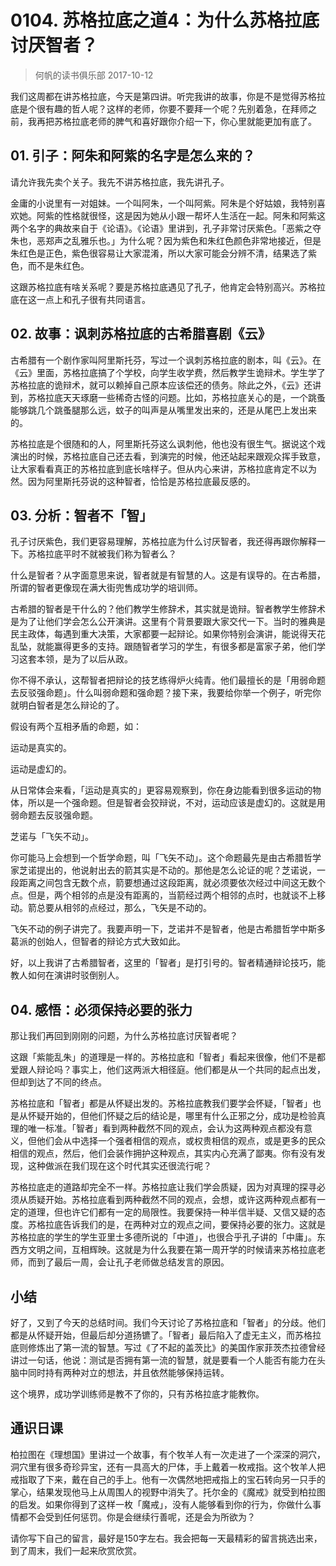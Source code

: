 # 0104. 苏格拉底之道4：为什么苏格拉底讨厌智者？
> 何帆的读书俱乐部
2017-10-12

我们这周都在讲苏格拉底，今天是第四讲。听完我讲的故事，你是不是觉得苏格拉底是个很有趣的哲人呢？这样的老师，你要不要拜一个呢？先别着急，在拜师之前，我再把苏格拉底老师的脾气和喜好跟你介绍一下，你心里就能更加有底了。

## 01. 引子：阿朱和阿紫的名字是怎么来的？

请允许我先卖个关子。我先不讲苏格拉底，我先讲孔子。

金庸的小说里有一对姐妹。一个叫阿朱，一个叫阿紫。阿朱是个好姑娘，我特别喜欢她。阿紫的性格就很怪，这是因为她从小跟一帮坏人生活在一起。阿朱和阿紫这两个名字的典故来自于《论语》。《论语》里讲到，孔子非常讨厌紫色。「恶紫之夺朱也，恶郑声之乱雅乐也。」为什么呢？因为紫色和朱红色颜色非常地接近，但是朱红色是正色，紫色很容易让大家混淆，所以大家可能会分辨不清，结果选了紫色，而不是朱红色。

这跟苏格拉底有啥关系呢？要是苏格拉底遇见了孔子，他肯定会特别高兴。苏格拉底在这一点上和孔子很有共同语言。

## 02. 故事：讽刺苏格拉底的古希腊喜剧《云》

古希腊有一个剧作家叫阿里斯托芬，写过一个讽刺苏格拉底的剧本，叫《云》。在《云》里面，苏格拉底搞了个学校，向学生收学费，然后教学生诡辩术。学生学了苏格拉底的诡辩术，就可以赖掉自己原本应该偿还的债务。除此之外，《云》还讲到，苏格拉底天天琢磨一些稀奇古怪的问题。比如，苏格拉底关心的是，一个跳蚤能够跳几个跳蚤腿那么远，蚊子的叫声是从嘴里发出来的，还是从尾巴上发出来的。

苏格拉底是个很随和的人，阿里斯托芬这么讽刺他，他也没有很生气。据说这个戏演出的时候，苏格拉底自己还去看，到演完的时候，他还站起来跟观众挥手致意，让大家看看真正的苏格拉底到底长啥样子。但从内心来讲，苏格拉底肯定不以为然。因为阿里斯托芬说的这种智者，恰恰是苏格拉底最反感的。

## 03. 分析：智者不「智」

孔子讨厌紫色，我们更容易理解，苏格拉底为什么讨厌智者，我还得再跟你解释一下。苏格拉底平时不就被我们称为智者么？

什么是智者？从字面意思来说，智者就是有智慧的人。这是有误导的。在古希腊，所谓的智者更像现在满大街兜售成功学的培训师。

古希腊的智者是干什么的？他们教学生修辞术，其实就是诡辩。智者教学生修辞术是为了让他们学会怎么公开演讲。这里有个背景要跟大家交代一下。当时的雅典是民主政体，每遇到重大决策，大家都要一起辩论。如果你特别会演讲，能说得天花乱坠，就能赢得更多的支持。跟随智者学习的学生，有很多都是富家子弟，他们学习这套本领，是为了以后从政。

你不得不承认，这帮智者把辩论的技艺练得炉火纯青。他们最擅长的是「用弱命题去反驳强命题」。什么叫弱命题和强命题？接下来，我要给你举一个例子，听完你就明白智者是怎么辩论的了。

假设有两个互相矛盾的命题，如：

运动是真实的。

运动是虚幻的。

从日常体会来看，「运动是真实的」更容易观察到，你在身边能看到很多运动的物体，所以是一个强命题。但是智者会狡辩说，不对，运动应该是虚幻的。这就是用弱命题去反驳强命题。

芝诺与「飞矢不动」。

你可能马上会想到一个哲学命题，叫「飞矢不动」。这个命题最先是由古希腊哲学家芝诺提出的，他说射出去的箭其实是不动的。那他是怎么论证的呢？芝诺说，一段距离之间包含无数个点，箭要想通过这段距离，就必须要依次经过中间这无数个点。但是，两个相邻的点是没有距离的，当箭经过两个相邻的点时，也就谈不上移动。箭总要从相邻的点经过，那么，飞矢是不动的。

飞矢不动的例子讲完了。我要声明一下，芝诺并不是智者，他是古希腊哲学中斯多葛派的创始人，但智者的辩论方式大致如此。

好，以上我讲了古希腊智者，这里的「智者」是打引号的。智者精通辩论技巧，能教人如何在演讲时驳倒别人。

## 04. 感悟：必须保持必要的张力

那让我们再回到刚刚的问题，为什么苏格拉底讨厌智者呢？

这跟「紫能乱朱」的道理是一样的。苏格拉底和「智者」看起来很像，他们不是都爱跟人辩论吗？事实上，他们这两派大相径庭。他们都是从一个共同的起点出发，但却到达了不同的终点。

苏格拉底和「智者」都是从怀疑出发的。苏格拉底教我们要学会怀疑，「智者」也是从怀疑开始的，但他们怀疑之后的结论是，哪里有什么正邪之分，成功是检验真理的唯一标准。「智者」看到两种截然不同的观点，会认为这两种观点都没有意义，但他们会从中选择一个强者相信的观点，或权贵相信的观点，或是更多的民众相信的观点，然后，他们会装作拥护这种观点，其实内心充满了鄙夷。你有没有发现，这种做派在我们现在这个时代其实还很流行呢？

苏格拉底走的道路却完全不一样。苏格拉底让我们学会质疑，因为对真理的探寻必须从质疑开始。苏格拉底看到两种截然不同的观点，会想，或许这两种观点都有一定的道理，但也许它们都有一定的局限性。我要保持一种半信半疑、又信又疑的态度。苏格拉底告诉我们的是，在两种对立的观点之间，要保持必要的张力。这就是苏格拉底的学生的学生亚里士多德所说的「中道」，也很合乎孔子讲的「中庸」。东西方文明之间，互相辉映。这就是为什么我要在第一周开学的时候请来苏格拉底老师，而到了最后一周，会让孔子老师做总结发言的原因。

## 小结

好了，又到了今天的总结时间。我们今天讨论了苏格拉底和「智者」的分歧。他们都是从怀疑开始，但最后却分道扬镳了。「智者」最后陷入了虚无主义，而苏格拉底则修炼出了第一流的智慧。写过《了不起的盖茨比》的美国作家菲茨杰拉德曾经讲过一句话，他说：测试是否拥有第一流的智慧，就是要看一个人能否有能力在头脑中同时持有两种对立的想法，并且依然能够保持运转。 

这个境界，成功学训练师是教不了你的，只有苏格拉底才能教你。

## 通识日课

柏拉图在《理想国》里讲过一个故事，有个牧羊人有一次走进了一个深深的洞穴，洞穴里有很多奇珍异宝，还有一具高大的尸体，手上戴着一枚戒指。这个牧羊人把戒指取了下来，戴在自己的手上。他有一次偶然地把戒指上的宝石转向另一只手的掌心，结果发现他马上从周围人的视野中消失了。托尔金的《魔戒》就受到柏拉图的启发。如果你得到了这样一枚「魔戒」，没有人能够看到你的行为，你做什么事情都不会受到任何惩罚。你是会继续行善呢，还是会为所欲为？

请你写下自己的留言，最好是150字左右。我会把每一天最精彩的留言挑选出来，到了周末，我们一起来欣赏欣赏。


